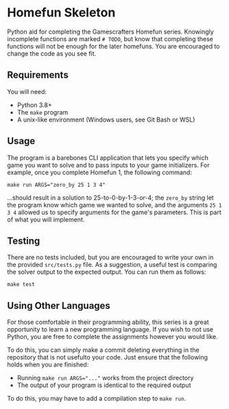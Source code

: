 # Homefun Skeleton

Python aid for completing the Gamescrafters Homefun series. Knowingly incomplete functions are marked `# TODO`, but know that completing these functions will not be enough for the later homefuns. You are encouraged to change the code as you see fit.

## Requirements

You will need:
* Python 3.8+
* The `make` program
* A unix-like environment (Windows users, see Git Bash or WSL)

## Usage 

The program is a barebones CLI application that lets you specify which game you want to solve and to pass inputs to your game initializers. For example, once you complete Homefun 1, the following command:

```
make run ARGS="zero_by 25 1 3 4"
```

...should result in a solution to 25-to-0-by-1-3-or-4; the `zero_by` string let the program know which game we wanted to solve, and the arguments `25 1 3 4` allowed us to specify arguments for the game's parameters. This is part of what you will implement.

## Testing

There are no tests included, but you are encouraged to write your own in the provided `src/tests.py` file. As a suggestion, a useful test is comparing the solver output to the expected output. You can run them as follows:

```
make test
```

## Using Other Languages

For those comfortable in their programming ability, this series is a great opportunity to learn a new programming language. If you wish to not use Python, you are free to complete the assignments however you would like.

To do this, you can simply make a commit deleting everything in the repository that is not usefulto your code. Just ensure that the following holds when you are finished:

* Running `make run ARGS="..."` works from the project directory
* The output of your program is identical to the required output

To do this, you may have to add a compilation step to `make run`.
